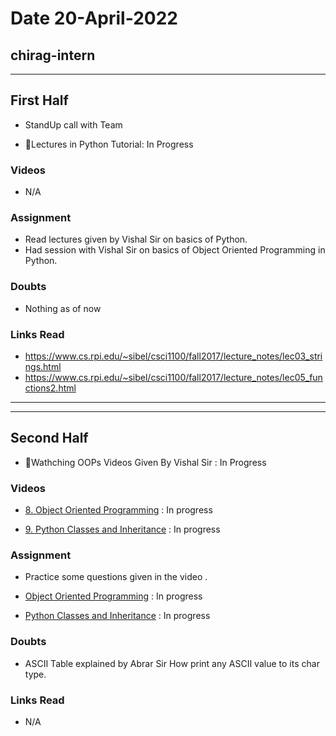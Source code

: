 # Date 20-April-2022

## chirag-intern

<hr>

## First Half

- StandUp call with Team

- 🔄Lectures in Python Tutorial: In Progress

### Videos

- N/A

### Assignment

- Read lectures given by Vishal Sir on basics of Python.
- Had session with Vishal Sir on basics of Object Oriented Programming in Python.

### Doubts

- Nothing as of now

### Links Read

- https://www.cs.rpi.edu/~sibel/csci1100/fall2017/lecture_notes/lec03_strings.html
- https://www.cs.rpi.edu/~sibel/csci1100/fall2017/lecture_notes/lec05_functions2.html

<hr>
<hr>

## Second Half

- 🔄Wathching OOPs Videos Given By Vishal Sir : In Progress

### Videos

- [8. Object Oriented Programming](https://www.youtube.com/watch?v=-DP1i2ZU9gk) : In progress

- [9. Python Classes and Inheritance](https://www.youtube.com/watch?v=FlGjISF3l78) : In progress

### Assignment

- Practice some questions given in the video .

- [ Object Oriented Programming](https://www.youtube.com/watch?v=-DP1i2ZU9gk) : In progress

- [ Python Classes and Inheritance](https://www.youtube.com/watch?v=FlGjISF3l78) : In progress

### Doubts

- ASCII Table explained by Abrar Sir How print any ASCII value to its char type.

### Links Read

- N/A
